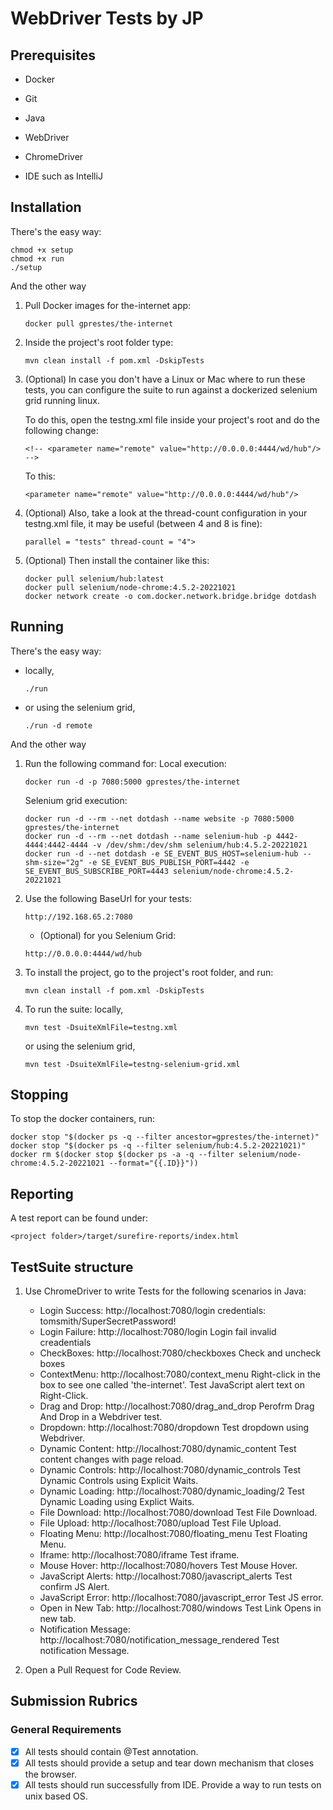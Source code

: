# WebDriver Tests by JP

## Prerequisites
* Docker
+ Git
- Java
* WebDriver
+ ChromeDriver
* IDE such as IntelliJ

## Installation
There's the easy way:
```
chmod +x setup
chmod +x run
./setup
```

And the other way

1. Pull Docker images for the-internet app:
   ```
   docker pull gprestes/the-internet
   ```

2. Inside the project's root folder type:

   ```
   mvn clean install -f pom.xml -DskipTests
   ```

3. (Optional) In case you don't have a Linux or Mac where to run these tests, you can configure the suite to run against a dockerized selenium grid running linux. 

   To do this, open the testng.xml file inside your project's root and do the following change:

   ```
   <!-- <parameter name="remote" value="http://0.0.0.0:4444/wd/hub"/> -->
   ```
   To this:
   ```
   <parameter name="remote" value="http://0.0.0.0:4444/wd/hub"/> 
   ```
4. (Optional) Also, take a look at the thread-count configuration in your testng.xml file, it may be useful (between 4 and 8 is fine):
   ```
   parallel = "tests" thread-count = "4">
   ```
5. (Optional) Then install the container like this:
   ```
   docker pull selenium/hub:latest
   docker pull selenium/node-chrome:4.5.2-20221021
   docker network create -o com.docker.network.bridge.bridge dotdash
   ```
## Running

There's the easy way:

* locally,
   ```
   ./run
   ```
* or using the selenium grid,
   ```
   ./run -d remote
   ```

And the other way

1. Run the following command for:
   Local execution:
   ```
   docker run -d -p 7080:5000 gprestes/the-internet
   ```
   Selenium grid execution:
   ```
   docker run -d --rm --net dotdash --name website -p 7080:5000 gprestes/the-internet
   docker run -d --rm --net dotdash --name selenium-hub -p 4442-4444:4442-4444 -v /dev/shm:/dev/shm selenium/hub:4.5.2-20221021
   docker run -d --net dotdash -e SE_EVENT_BUS_HOST=selenium-hub --shm-size="2g" -e SE_EVENT_BUS_PUBLISH_PORT=4442 -e SE_EVENT_BUS_SUBSCRIBE_PORT=4443 selenium/node-chrome:4.5.2-20221021
   ```
2. Use the following BaseUrl for your tests:

   ```
   http://192.168.65.2:7080
   ```

   * (Optional) for you Selenium Grid:
   ```
   http://0.0.0.0:4444/wd/hub
   ```

3. To install the project, go to the project's root folder, and run:
   ```
   mvn clean install -f pom.xml -DskipTests
   ```   
4. To run the suite:
   locally,
   ```
   mvn test -DsuiteXmlFile=testng.xml
   ```
   or using the selenium grid,
   ```
   mvn test -DsuiteXmlFile=testng-selenium-grid.xml
   ```

## Stopping
To stop the docker containers, run:
   ```
   docker stop "$(docker ps -q --filter ancestor=gprestes/the-internet)"
   docker stop "$(docker ps -q --filter selenium/hub:4.5.2-20221021)"
   docker rm $(docker stop $(docker ps -a -q --filter selenium/node-chrome:4.5.2-20221021 --format="{{.ID}}"))
   ```

## Reporting
A test report can be found under:
```
<project folder>/target/surefire-reports/index.html
```

## TestSuite structure
1. Use ChromeDriver to write Tests for the following scenarios in Java:
    * Login Success: http://localhost:7080/login credentials: tomsmith/SuperSecretPassword!
    + Login Failure: http://localhost:7080/login Login fail invalid creadentials
    - CheckBoxes: http://localhost:7080/checkboxes Check and uncheck boxes
    * ContextMenu: http://localhost:7080/context_menu Right-click in the box to see one called 'the-internet'. Test JavaScript alert text on Right-Click.
    + Drag and Drop: http://localhost:7080/drag_and_drop Perofrm Drag And Drop in a Webdriver test.
    - Dropdown: http://localhost:7080/dropdown Test dropdown using Webdriver.
    * Dynamic Content: http://localhost:7080/dynamic_content Test content changes with page reload.
    + Dynamic Controls: http://localhost:7080/dynamic_controls Test Dynamic Controls using Explicit Waits.
    - Dynamic Loading: http://localhost:7080/dynamic_loading/2 Test Dynamic Loading using Explict Waits.
    * File Download: http://localhost:7080/download Test File Download.
    + File Upload: http://localhost:7080/upload Test File Upload.
    - Floating Menu: http://localhost:7080/floating_menu Test Floating Menu.
    * Iframe: http://localhost:7080/iframe Test iframe.
    + Mouse Hover: http://localhost:7080/hovers Test Mouse Hover.
    - JavaScript Alerts: http://localhost:7080/javascript_alerts Test confirm JS Alert.
    * JavaScript Error: http://localhost:7080/javascript_error Test JS error.
    + Open in New Tab: http://localhost:7080/windows Test Link Opens in new tab.
    - Notification Message: http://localhost:7080/notification_message_rendered Test notification Message.

2. Open a Pull Request for Code Review.


## Submission Rubrics

### General Requirements
- [X] All tests should contain @Test annotation.
- [X] All tests should provide a setup and tear down mechanism that closes the browser.
- [X] All tests should run successfully from IDE. Provide a way to run tests on unix based OS.